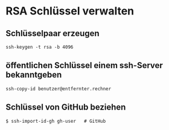 # RSA Schlüssel verwalten

## Schlüsselpaar erzeugen
```
ssh-keygen -t rsa -b 4096
```

## öffentlichen Schlüssel einem ssh-Server bekanntgeben
```
ssh-copy-id benutzer@entfernter.rechner
```

## Schlüssel von GitHub beziehen
```
$ ssh-import-id-gh gh-user   # GitHub
```
